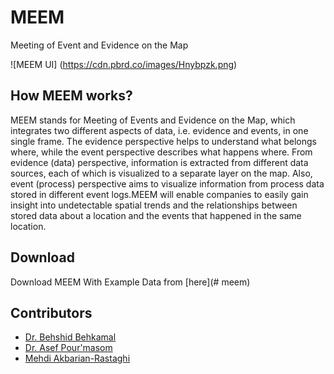 # MEEM
Meeting of Event and Evidence on the Map

![MEEM UI] (https://cdn.pbrd.co/images/Hnybpzk.png)

## How MEEM works?

MEEM stands for Meeting of Events and Evidence on the Map, which integrates two different aspects of data, i.e. evidence and events, in one single frame. The evidence perspective helps to understand what belongs where, while the event perspective describes what happens where. From evidence (data) perspective, information is extracted from different data sources, each of which is visualized to a separate layer on the map. Also, event (process) perspective aims to visualize information from process data stored in different event logs.MEEM will enable companies to easily gain insight into undetectable spatial trends and the relationships between stored data about a location and the events that happened in the same location. 

## Download

Download MEEM With Example Data from [here](# meem)

## Contributors

 * [Dr. Behshid Behkamal](http://behkamal.profcms.um.ac.ir/)
 * [Dr. Asef Pour'masom](http://asef.pourmasoumi.student.um.ac.ir/)
 * [Mehdi Akbarian-Rastaghi](www.linkedin.com/in/mehdiakbarian)

